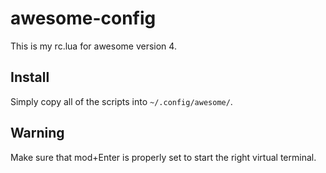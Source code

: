 # awesome-config

This is my rc.lua for awesome version 4.

## Install

Simply copy all of the scripts into `~/.config/awesome/`.

## Warning

Make sure that mod+Enter is properly set to start the right virtual terminal.
